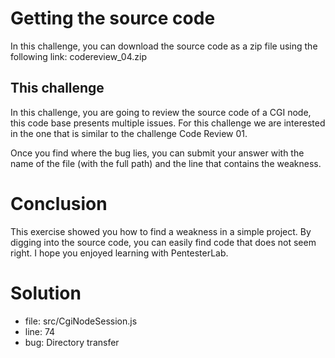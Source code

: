 # Getting the source code
In this challenge, you can download the source code as a zip file using the following link: codereview_04.zip

## This challenge
In this challenge, you are going to review the source code of a CGI node, this code base presents multiple issues. For this challenge we are interested in the one that is similar to the challenge Code Review 01.

Once you find where the bug lies, you can submit your answer with the name of the file (with the full path) and the line that contains the weakness.

# Conclusion
This exercise showed you how to find a weakness in a simple project. By digging into the source code, you can easily find code that does not seem right. I hope you enjoyed learning with PentesterLab.

# Solution

* file: src/CgiNodeSession.js
* line: 74
* bug: Directory transfer